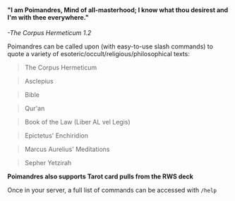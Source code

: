 <h4> "I am Poimandres, Mind of all-masterhood; I know what thou desirest and I'm with thee everywhere." </h4>

*-The Corpus Hermeticum 1.2*

Poimandres can be called upon (with easy-to-use slash commands) to quote a variety of esoteric/occult/religious/philosophical texts:

> The Corpus Hermeticum

> Asclepius

> Bible

> Qur'an

> Book of  the Law (Liber AL vel Legis)

> Epictetus' Enchiridion

> Marcus Aurelius' Meditations

> Sepher Yetzirah

**Poimandres also supports Tarot card pulls from the RWS deck**

Once in your server, a full list of commands can be accessed with `/help`
